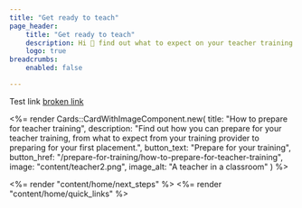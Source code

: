 ```yaml
---
title: "Get ready to teach"
page_header:
    title: "Get ready to teach"
    description: Hi 👋 find out what to expect on your teacher training and which resources you can use for support.
    logo: true
breadcrumbs:
    enabled: false

---
```


Test link [broken link](https://google.com/404)



<%= render Cards::CardWithImageComponent.new( 
    title: "How to prepare for teacher training",
    description: "Find out how you can prepare for your teacher training, from what to expect from your training provider to preparing for your first placement.",
    button_text: "Prepare for your training",
    button_href: "/prepare-for-training/how-to-prepare-for-teacher-training",
    image: "content/teacher2.png",
    image_alt: "A teacher in a classroom"
) %>

<%= render "content/home/next_steps" %>
<%= render "content/home/quick_links" %>

